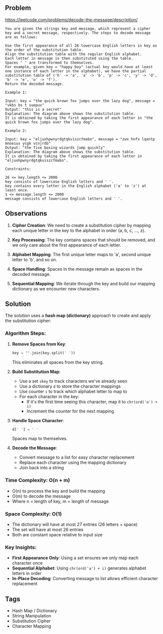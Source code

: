 ## Problem

https://leetcode.com/problems/decode-the-message/description/

```
You are given the strings key and message, which represent a cipher key and a secret message, respectively. The steps to decode message are as follows:

Use the first appearance of all 26 lowercase English letters in key as the order of the substitution table.
Align the substitution table with the regular English alphabet.
Each letter in message is then substituted using the table.
Spaces ' ' are transformed to themselves.
For example, given key = "happy boy" (actual key would have at least one instance of each letter in the alphabet), we have the partial substitution table of ('h' -> 'a', 'a' -> 'b', 'p' -> 'c', 'y' -> 'd', 'b' -> 'e', 'o' -> 'f').
Return the decoded message.

Example 1:

Input: key = "the quick brown fox jumps over the lazy dog", message = "vkbs bs t suepuv"
Output: "this is a secret"
Explanation: The diagram above shows the substitution table.
It is obtained by taking the first appearance of each letter in "the quick brown fox jumps over the lazy dog".

Example 2:

Input: key = "eljuxhpwnyrdgtqkviszcfmabo", message = "zwx hnfx lqantp mnoeius ycgk vcnjrdb"
Output: "the five boxing wizards jump quickly"
Explanation: The diagram above shows the substitution table.
It is obtained by taking the first appearance of each letter in "eljuxhpwnyrdgtqkviszcfmabo".

Constraints:

26 <= key.length <= 2000
key consists of lowercase English letters and ' '.
key contains every letter in the English alphabet ('a' to 'z') at least once.
1 <= message.length <= 2000
message consists of lowercase English letters and ' '.
```

## Observations

1. **Cipher Creation**: We need to create a substitution cipher by mapping each unique letter in the key to the alphabet in order (a, b, c, ..., z).

2. **Key Processing**: The key contains spaces that should be removed, and we only care about the first appearance of each letter.

3. **Alphabet Mapping**: The first unique letter maps to 'a', second unique letter to 'b', and so on.

4. **Space Handling**: Spaces in the message remain as spaces in the decoded message.

5. **Sequential Mapping**: We iterate through the key and build our mapping dictionary as we encounter new characters.

## Solution

The solution uses a **hash map (dictionary)** approach to create and apply the substitution cipher:

### Algorithm Steps:

1. **Remove Spaces from Key**: 
   ```python
   key = "".join(key.split(' '))
   ```
   This eliminates all spaces from the key string.

2. **Build Substitution Map**:
   - Use a set `skey` to track characters we've already seen
   - Use a dictionary `d` to store the character mappings
   - Use counter `i` to track which alphabet letter to map to
   - For each character in the key:
     - If it's the first time seeing this character, map it to `chr(ord('a') + i)`
     - Increment the counter for the next mapping

3. **Handle Space Character**:
   ```python
   d[' '] = ' '
   ```
   Spaces map to themselves.

4. **Decode the Message**:
   - Convert message to a list for easy character replacement
   - Replace each character using the mapping dictionary
   - Join back into a string

### Time Complexity: O(n + m)
- O(n) to process the key and build the mapping
- O(m) to decode the message
- Where n = length of key, m = length of message

### Space Complexity: O(1)
- The dictionary will have at most 27 entries (26 letters + space)
- The set will have at most 26 entries
- Both are constant space relative to input size

### Key Insights:
- **First Appearance Only**: Using a set ensures we only map each character once
- **Sequential Alphabet**: Using `chr(ord('a') + i)` generates alphabet letters in order
- **In-Place Decoding**: Converting message to list allows efficient character replacement

## Tags

- Hash Map / Dictionary
- String Manipulation
- Substitution Cipher
- Character Mapping

